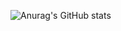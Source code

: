 ![Anurag's GitHub stats](https://github-readme-stats.vercel.app/api?username=x32pc&show_icons=true&theme=tokyonight)
